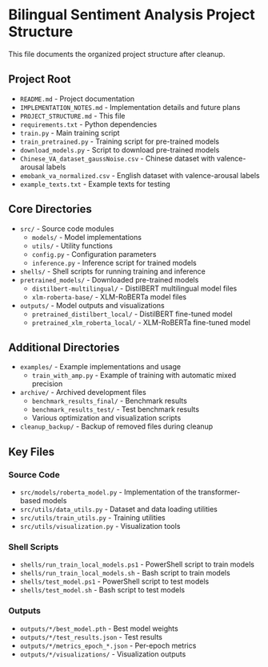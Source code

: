 # Bilingual Sentiment Analysis Project Structure

This file documents the organized project structure after cleanup.

## Project Root
- `README.md` - Project documentation
- `IMPLEMENTATION_NOTES.md` - Implementation details and future plans
- `PROJECT_STRUCTURE.md` - This file
- `requirements.txt` - Python dependencies
- `train.py` - Main training script
- `train_pretrained.py` - Training script for pre-trained models
- `download_models.py` - Script to download pre-trained models
- `Chinese_VA_dataset_gaussNoise.csv` - Chinese dataset with valence-arousal labels
- `emobank_va_normalized.csv` - English dataset with valence-arousal labels
- `example_texts.txt` - Example texts for testing

## Core Directories
- `src/` - Source code modules
  - `models/` - Model implementations
  - `utils/` - Utility functions
  - `config.py` - Configuration parameters
  - `inference.py` - Inference script for trained models
- `shells/` - Shell scripts for running training and inference
- `pretrained_models/` - Downloaded pre-trained models
  - `distilbert-multilingual/` - DistilBERT multilingual model files
  - `xlm-roberta-base/` - XLM-RoBERTa model files
- `outputs/` - Model outputs and visualizations
  - `pretrained_distilbert_local/` - DistilBERT fine-tuned model
  - `pretrained_xlm_roberta_local/` - XLM-RoBERTa fine-tuned model

## Additional Directories
- `examples/` - Example implementations and usage
  - `train_with_amp.py` - Example of training with automatic mixed precision
- `archive/` - Archived development files
  - `benchmark_results_final/` - Benchmark results
  - `benchmark_results_test/` - Test benchmark results
  - Various optimization and visualization scripts
- `cleanup_backup/` - Backup of removed files during cleanup

## Key Files
### Source Code
- `src/models/roberta_model.py` - Implementation of the transformer-based models
- `src/utils/data_utils.py` - Dataset and data loading utilities
- `src/utils/train_utils.py` - Training utilities
- `src/utils/visualization.py` - Visualization tools

### Shell Scripts
- `shells/run_train_local_models.ps1` - PowerShell script to train models
- `shells/run_train_local_models.sh` - Bash script to train models
- `shells/test_model.ps1` - PowerShell script to test models
- `shells/test_model.sh` - Bash script to test models

### Outputs
- `outputs/*/best_model.pth` - Best model weights
- `outputs/*/test_results.json` - Test results
- `outputs/*/metrics_epoch_*.json` - Per-epoch metrics
- `outputs/*/visualizations/` - Visualization outputs
